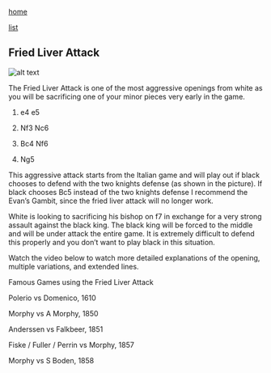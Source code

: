 [home](/zaliczeniowe1awww/)

[list](/zaliczeniowe1awww/list)

## Fried Liver Attack

![alt text](https://www.thechesswebsite.com/wp-content/uploads/2012/07/fried-liver-attack-big.jpg "Fried Liver Attack")


The Fried Liver Attack is one of the most aggressive openings from white as you will be sacrificing one of your minor pieces very early in the game.

1. e4 e5

2. Nf3 Nc6

3. Bc4 Nf6

4. Ng5

This aggressive attack starts from the Italian game and will play out if black chooses to defend with the two knights defense (as shown in the picture). If black chooses Bc5 instead of the two knights defense I recommend the Evan’s Gambit, since the fried liver attack will no longer work.

White is looking to sacrificing his bishop on f7 in exchange for a very strong assault against the black king. The black king will be forced to the middle and will be under attack the entire game. It is extremely difficult to defend this properly and you don’t want to play black in this situation.

Watch the video below to watch more detailed explanations of the opening, multiple variations, and extended lines.









Famous Games using the Fried Liver Attack

Polerio vs Domenico, 1610

Morphy vs A Morphy, 1850

Anderssen vs Falkbeer, 1851

Fiske / Fuller / Perrin vs Morphy, 1857

Morphy vs S Boden, 1858

